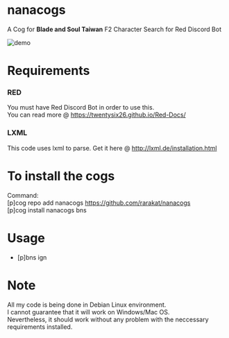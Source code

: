 # nanacogs
A Cog for **Blade and Soul Taiwan** F2 Character Search for Red Discord Bot

![demo](https://cdn.discordapp.com/attachments/334877847124443136/383480427882479616/image.png)

# Requirements 
### RED
You must have Red Discord Bot in order to use this. </br>
You can read more @ https://twentysix26.github.io/Red-Docs/

### LXML
This code uses lxml to parse.
Get it here @ http://lxml.de/installation.html

# To install the cogs
Command: </br>
[p]cog repo add nanacogs https://github.com/rarakat/nanacogs </br>
[p]cog install nanacogs bns </br>

# Usage
- [p]bns ign

# Note 
All my code is being done in Debian Linux environment. </br>
I cannot guarantee that it will work on Windows/Mac OS. </br>
Nevertheless, it should work without any problem with the neccessary requirements installed. </br>
